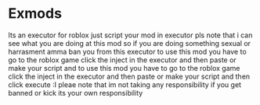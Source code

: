 # Exmods
Its an executor for roblox just script your mod in executor pls note that i can see what you are doing at this mod so if you are doing something sexual or harrasment amma ban you from this executor
to use this mod you have to go to the roblox game click the inject in the executor and then paste or make your script and to use this mod you have to go to the roblox game click the inject in the executor and then paste or make your script and
then click execute :I pleae  note that im not taking any responsibility if you get banned or kick its your own responsibility 
